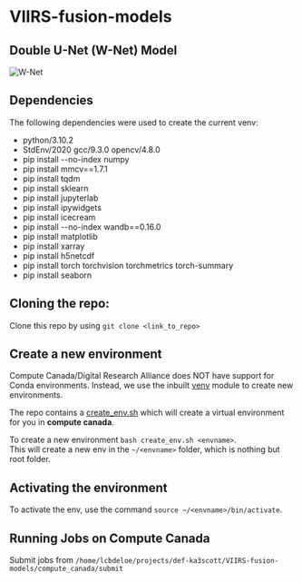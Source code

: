 # VIIRS-fusion-models

## Double U-Net (W-Net) Model

![W-Net](https://github.com/user-attachments/assets/c7eeb49d-7368-4a62-ba52-bd6e968fb0cc)

## Dependencies
The following dependencies were used to create the current venv:
- python/3.10.2
- StdEnv/2020  gcc/9.3.0 opencv/4.8.0
- pip install --no-index numpy
- pip install mmcv==1.7.1
- pip install tqdm
- pip install sklearn
- pip install jupyterlab
- pip install ipywidgets
- pip install icecream
- pip install --no-index wandb==0.16.0
- pip install matplotlib
- pip install xarray
- pip install h5netcdf
- pip install torch torchvision torchmetrics torch-summary
- pip install seaborn

## Cloning the repo:

Clone this repo by using `git clone <link_to_repo>`

## Create a new environment

Compute Canada/Digital Research Alliance does NOT have support for Conda environments. Instead, we use the inbuilt [venv](https://docs.python.org/3/library/venv.html) module to create new environments.

The repo contains a [create_env.sh](create_env.sh) which will create a virtual environment for you in **compute canada**.

To create a new environment `bash create_env.sh <envname>`.
<br/> This will create a new env in the `~/<envname>` folder, which is nothing but root folder.

## Activating the environment

To activate the env, use the command `source ~/<envname>/bin/activate`. 

## Running Jobs on Compute Canada

Submit jobs from `/home/lcbdeloe/projects/def-ka3scott/VIIRS-fusion-models/compute_canada/submit`
